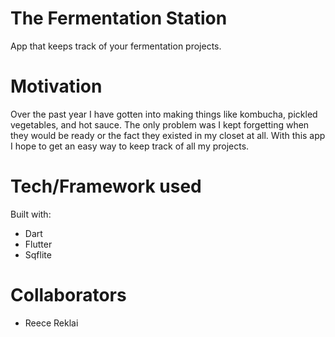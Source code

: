 # The Fermentation Station

 App that keeps track of your fermentation projects. 

# Motivation

Over the past year I have gotten into making things like kombucha, pickled vegetables, and hot sauce. The only problem was I kept forgetting when they would be ready or the fact they existed in my closet at all. With this app I hope to get an easy way to keep track of all my projects.

# Tech/Framework used

Built with:
- Dart
- Flutter
- Sqflite

# Collaborators

- Reece Reklai
